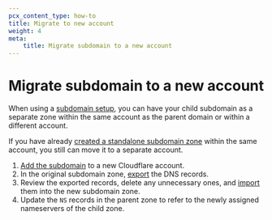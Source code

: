 ```yaml
---
pcx_content_type: how-to
title: Migrate to new account
weight: 4
meta:
    title: Migrate subdomain to a new account
---
```


# Migrate subdomain to a new account

When using a [subdomain setup](/dns/zone-setups/subdomain-setup/), you can have your child subdomain as a separate zone within the same account as the parent domain or within a different account.

If you have already [created a standalone subdomain zone](/dns/zone-setups/subdomain-setup/setup/) within the same account, you still can move it to a separate account.

1. [Add the subdomain](/fundamentals/setup/account-setup/add-site/) to a new Cloudflare account.
2. In the original subdomain zone, [export](/dns/manage-dns-records/how-to/import-and-export/#export-records) the DNS records.
3. Review the exported records, delete any unnecessary ones, and [import](/dns/manage-dns-records/how-to/import-and-export/#import-records) them into the new subdomain zone.
4. Update the `NS` records in the parent zone to refer to the newly assigned nameservers of the child zone.